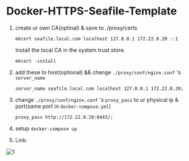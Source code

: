 # Docker-HTTPS-Seafile-Template

1. create ur own CA(optinal) & save to ./proxy/certs

    ```mkcert seafile.local.com localhost 127.0.0.1 172.22.0.20 ::1```

    Install the local CA in the system trust store.

    ```mkcert -install```

2. add these to host(optional) && change `./proxy/conf/nginx.conf` 's `server_name`

    ```server_name seafile.local.com localhost 127.0.0.1 172.22.0.20;```

3. change `./proxy/conf/nginx.conf` 's `proxy_pass` to ur physical ip & port(same port in `docker-compose.yml`)

    ```proxy_pass http://172.22.0.20:8443/;```

4. setup
    ```docker-compose up```

5. Link:

![1](https://user-images.githubusercontent.com/7036706/204402428-8578e9a3-9cf6-4c8d-84bf-8db1c83dd8a8.png)


   
